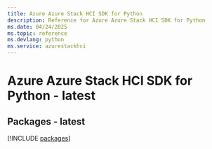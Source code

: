 ```yaml
---
title: Azure Azure Stack HCI SDK for Python
description: Reference for Azure Azure Stack HCI SDK for Python
ms.date: 04/24/2025
ms.topic: reference
ms.devlang: python
ms.service: azurestackhci
---
```

# Azure Azure Stack HCI SDK for Python - latest
## Packages - latest
[!INCLUDE [packages](azure-stack-hci-index.md)]